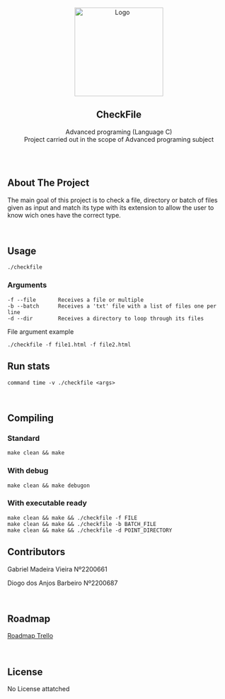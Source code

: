 <!-- PROJECT LOGO -->
<br />
<p align="center">
  <a href="https://github.com/gabriel99vieira/CheckFile-1S-Ano2">
    <img src="https://upload.wikimedia.org/wikipedia/commons/9/9a/Log%C3%B3tipo_Polit%C3%A9cnico_Leiria_01.png" alt="Logo" width="200">
  </a>

  <h2 align="center">CheckFile</h2>

  <p align="center">
    Advanced programing (Language C)
    <br>
    Project carried out in the scope of Advanced programing subject
  </p>
</p>
<br />
<br />

<!-- ABOUT THE PROJECT -->

## About The Project

The main goal of this project is to check a file, directory or batch of files given as input and match its type with its extension to allow the user to know wich ones have the correct type.

<br>

## Usage

```
./checkfile
```

### Arguments

```
-f --file		Receives a file or multiple
-b --batch		Receives a 'txt' file with a list of files one per line
-d --dir		Receives a directory to loop through its files
```

File argument example

```
./checkfile -f file1.html -f file2.html
```

## Run stats

```
command time -v ./checkfile <args>
```

<br>

## Compiling

### Standard

```
make clean && make
```

### With debug

```
make clean && make debugon
```

### With executable ready

```
make clean && make && ./checkfile -f FILE
make clean && make && ./checkfile -b BATCH_FILE
make clean && make && ./checkfile -d POINT_DIRECTORY
```

## Contributors

Gabriel Madeira Vieira Nº2200661

Diogo dos Anjos Barbeiro Nº2200687

<br>

## Roadmap

[Roadmap Trello](https://trello.com/b/Jaw30Cxy/checkfile-1s-ano2)

<br>

<!-- LICENSE -->

## License

No License attatched
